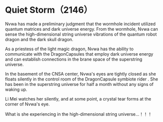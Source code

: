 # Quiet Storm（2146）

Nvwa has made a preliminary judgment that the wormhole incident utilized quantum matrices and dark universe energy. From the wormhole, Nvwa can sense the high-dimensional string universe vibrations of the quantum robot dragon and the dark skull dragon.

As a priestess of the light magic dragon, Nvwa has the ability to communicate with the DragonCapsules that employ dark universe energy and can establish connections in the brane space of the superstring universe.

In the basement of the CNSA center, Nvwa's eyes are tightly closed as she floats silently in the control room of the DragonCapsule symbiote rider . She has been in the superstring universe for half a month without any signs of waking up.

Li Mei watches her silently, and at some point, a crystal tear forms at the corner of Nvwa's eye.

What is she experiencing in the high-dimensional string universe...！！！
